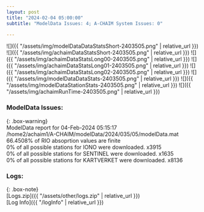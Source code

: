 ```yaml
---
layout: post
title: "2024-02-04 05:00:00"
subtitle: "ModelData Issues: 4; A-CHAIM System Issues: 0"

---
```


![]({{ "/assets/img/modelDataDataStatsShort-2403505.png" | relative_url }})
![]({{ "/assets/img/achaimDataStatsShort-2403505.png" | relative_url }})
![]({{ "/assets/img/achaimDataStatsLong00-2403505.png" | relative_url }})
![]({{ "/assets/img/achaimDataStatsLong01-2403505.png" | relative_url }})
![]({{ "/assets/img/achaimDataStatsLong02-2403505.png" | relative_url }})
![]({{ "/assets/img/modelDataDataStats-2403505.png" | relative_url }})
![]({{ "/assets/img/modelDataStationStats-2403505.png" | relative_url }})
![]({{ "/assets/img/achaimRunTime-2403505.png" | relative_url }})


### ModelData Issues:  
  
{: .box-warning}  
 ModelData report for 04-Feb-2024 05:15:17   
 /home2/achaim1/A-CHAIM/modelData/2024/035/05/modelData.mat   
 66.4508% of RIO absoprtion values are finite   
 0% of all possible stations for IONO were downloaded. x3915   
 0% of all possible stations for SENTINEL were downloaded. x1635   
 0% of all possible stations for KARTVERKET were downloaded. x8136   
  


### Logs:  
  
{: .box-note}  
[Logs.zip]({{ "/assets/other/logs.zip" | relative_url }})  
[Log Info]({{ "/logInfo" | relative_url }})  
